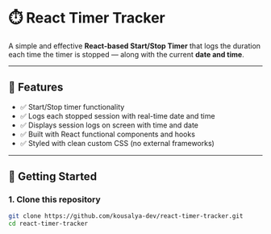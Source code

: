 # ⏱️ React Timer Tracker

A simple and effective **React-based Start/Stop Timer** that logs the duration each time the timer is stopped — along with the current **date and time**.

---

## 🔧 Features

- ✅ Start/Stop timer functionality
- ✅ Logs each stopped session with real-time date and time
- ✅ Displays session logs on screen with time and date
- ✅ Built with React functional components and hooks
- ✅ Styled with clean custom CSS (no external frameworks)

---

## 🚀 Getting Started

### 1. Clone this repository

```bash
git clone https://github.com/kousalya-dev/react-timer-tracker.git
cd react-timer-tracker
